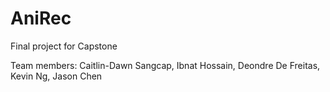 # AniRec
Final project for Capstone

Team members:
Caitlin-Dawn Sangcap, Ibnat Hossain, Deondre De Freitas, Kevin Ng, Jason Chen
